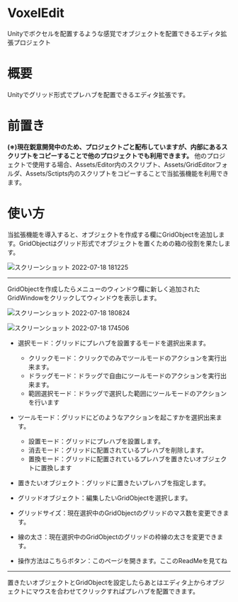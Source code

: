 # VoxelEdit
Unityでボクセルを配置するような感覚でオブジェクトを配置できるエディタ拡張プロジェクト

# 概要
Unityでグリッド形式でプレハブを配置できるエディタ拡張です。

# 前置き
**(※)現在鋭意開発中のため、プロジェクトごと配布していますが、内部にあるスクリプトをコピーすることで他のプロジェクトでも利用できます。**
他のプロジェクトで使用する場合、Assets/Editor内のスクリプト、Assets/GridEditorフォルダ、Assets/Sctipts内のスクリプトをコピーすることで当拡張機能を利用できます。

# 使い方
当拡張機能を導入すると、オブジェクトを作成する欄にGridObjectを追加します。GridObjectはグリッド形式でオブジェクトを置くための箱の役割を果たします。  

![スクリーンショット 2022-07-18 181225](https://user-images.githubusercontent.com/81273734/179480616-8f1676e2-31de-48f4-becb-5c55f93be8b5.png)

***
GridObjectを作成したらメニューのウィンドウ欄に新しく追加されたGridWindowをクリックしてウィンドウを表示します。 

![スクリーンショット 2022-07-18 180824](https://user-images.githubusercontent.com/81273734/179480525-5631adb3-92fd-47be-8028-354f207e135a.png)

![スクリーンショット 2022-07-18 174506](https://user-images.githubusercontent.com/81273734/179478109-02fb1e76-b5f2-473d-b52d-919082f0f4f1.png)

- 選択モード：グリッドにプレハブを設置するモードを選択出来ます。 
  - クリックモード：クリックでのみでツールモードのアクションを実行出来ます。 
  - ドラッグモード：ドラッグで自由にツールモードのアクションを実行出来ます。  
  - 範囲選択モード：ドラッグで選択した範囲にツールモードのアクションを行います
- ツールモード：グリッドにどのようなアクションを起こすかを選択出来ます。 
  - 設置モード：グリッドにプレハブを設置します。 
  - 消去モード：グリッドに配置されているプレハブを削除します。 
  - 置換モード：グリッドに配置されているプレハブを置きたいオブジェクトに置換します

- 置きたいオブジェクト：グリッドに置きたいプレハブを指定します。
- グリッドオブジェクト：編集したいGridObjectを選択します。
- グリッドサイズ：現在選択中のGridObjectのグリッドのマス数を変更できます。
- 線の太さ：現在選択中のGridObjectのグリッドの枠線の太さを変更できます。
- 操作方法はこちらボタン：このページを開きます。ここのReadMeを見てね
***

置きたいオブジェクトとGridObjectを設定したらあとはエディタ上からオブジェクトにマウスを合わせてクリックすればプレハブを配置できます。


